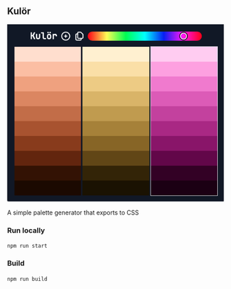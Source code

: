 ## Kulör

![Screenshot of Kulör](kulor-screenshot.png?raw=true "Kulör palette generator")

A simple palette generator that exports to CSS

### Run locally
`npm run start`

### Build
`npm run build`
